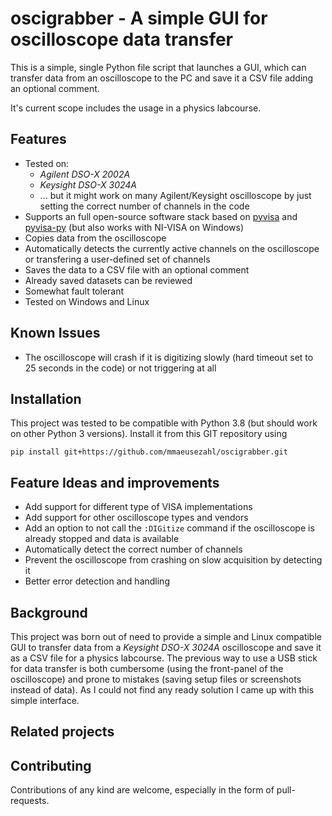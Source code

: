 # oscigrabber - A simple GUI for oscilloscope data transfer

This is a simple, single Python file script that launches a GUI, which can
transfer data from an oscilloscope to the PC and save it a CSV file adding an
optional comment.

It's current scope includes the usage in a physics labcourse.

## Features

* Tested on:
  * *Agilent DSO-X 2002A*
  * *Keysight DSO-X 3024A*
  * ... but it might work on many Agilent/Keysight oscilloscope by just setting
    the correct number of channels in the code
* Supports an full open-source software stack based on
  [pyvisa](https://github.com/pyvisa/pyvisa) and
  [pyvisa-py](https://github.com/pyvisa/pyvisa-py)
  (but also works with NI-VISA on Windows)
* Copies data from the oscilloscope
* Automatically detects the currently active channels on the oscilloscope or
  transfering a user-defined set of channels
* Saves the data to a CSV file with an optional comment
* Already saved datasets can be reviewed
* Somewhat fault tolerant
* Tested on Windows and Linux

## Known Issues

* The oscilloscope will crash if it is digitizing slowly (hard timeout set
  to 25 seconds in the code) or not triggering at all

## Installation

This project was tested to be compatible with Python 3.8 (but should work on
other Python 3 versions). Install it from this GIT repository using

```
pip install git+https://github.com/mmaeusezahl/oscigrabber.git
```

## Feature Ideas and improvements

* Add support for different type of VISA implementations
* Add support for other oscilloscope types and vendors
* Add an option to not call the ``:DIGitize`` command if the oscilloscope is
  already stopped and data is available
* Automatically detect the correct number of channels
* Prevent the oscilloscope from crashing on slow acquisition by detecting it
* Better error detection and handling

## Background

This project was born out of need to provide a simple and Linux compatible GUI
to transfer data from a *Keysight DSO-X 3024A* oscilloscope and save it as a
CSV file for a physics labcourse. The previous way to use a USB stick for
data transfer is both cumbersome (using the front-panel of the oscilloscope) and
prone to mistakes (saving setup files or screenshots instead of data).
As I could not find any ready solution I came up with this simple interface.

## Related projects

## Contributing

Contributions of any kind are welcome, especially in the form of pull-requests.
